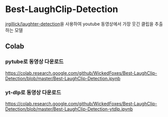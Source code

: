 # Best-LaughClip-Detection
[jrgillick/laughter-detection](https://github.com/jrgillick/laughter-detection)을 사용하여 youtube 동영상에서 가장 웃긴 클립을 추출하는 모델

## Colab
### pytube로 동영상 다운로드
https://colab.research.google.com/github/WickedFoxes/Best-LaughClip-Detection/blob/master/Best-LaughClip-Detection.ipynb
### yt-dlp로 동영상 다운로드
https://colab.research.google.com/github/WickedFoxes/Best-LaughClip-Detection/blob/master/Best-LaughClip-Detection-ytdlp.ipynb
